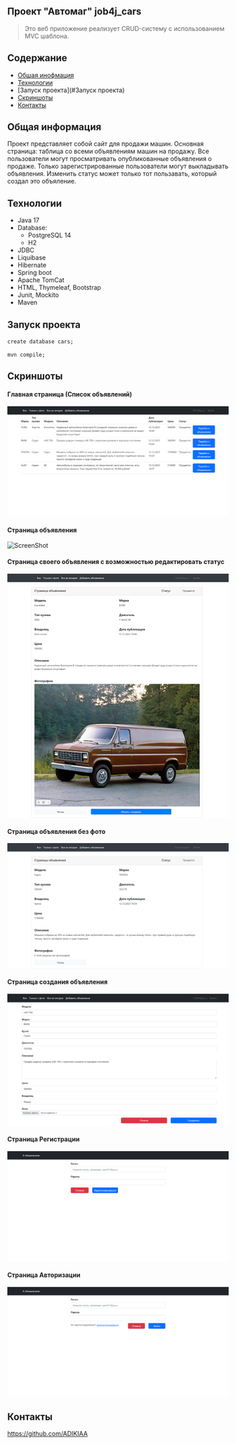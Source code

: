Проект "Автомаг" job4j_cars
---

>Это веб приложение реализует CRUD-систему с использованием MVC шаблона.

## Содержание

- [Обшая инофмация](#Общая-информация)
- [Технологии](#Технологии)
- [Запуск проекта](#Запуск проекта)
- [Скриншоты](#Скриншоты)
- [Контакты](#Контакты)

## Общая информация


Проект представляет собой сайт для продажи машин.
Основная страница: таблица со всеми объявлениям машин на продажу.
Все пользователи могут просматривать опубликованные объявления о продаже.
Только зарегистрированные пользователи могут выкладывать объявления.
Изменить статус может только тот пользавать, который создал это объяление.

## Технологии

- Java 17
- Database:
    - PostgreSQL 14
    - H2
- JDBC
- Liquibase
- Hibernate
- Spring boot
- Apache TomCat
- HTML, Thymeleaf, Bootstrap
- Junit, Mockito
- Maven

## Запуск проекта

```
create database cars;
```
```
mvn compile;
```

## Скриншоты

#### Главная страница (Список объявлений)
![ScreenShot](images/list.png)
#### Страница объявления
![ScreenShot](images/post.png)
#### Страница своего объявления с возможностью редактировать статус 
![ScreenShot](images/my_post.png)
#### Страница объявления без фото
![ScreenShot](images/post_without_photo.png)
#### Страница создания объявления
![ScreenShot](images/create.png)
#### Страница Регистрации
![ScreenShot](images/reg.png)
#### Страница Авторизации
![ScreenShot](images/login.png)


## Контакты

https://github.com/ADIKIAA




